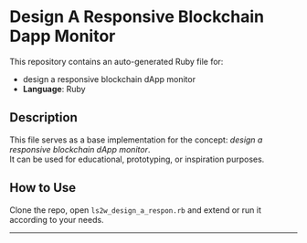 # Design A Responsive Blockchain Dapp Monitor

This repository contains an auto-generated Ruby file for:

- design a responsive blockchain dApp monitor
- **Language**: Ruby

## Description

This file serves as a base implementation for the concept: *design a responsive blockchain dApp monitor*.  
It can be used for educational, prototyping, or inspiration purposes.

## How to Use

Clone the repo, open `ls2w_design_a_respon.rb` and extend or run it according to your needs.

---


